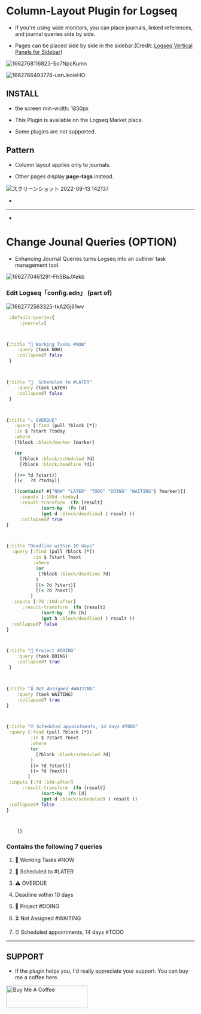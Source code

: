 # Column-Layout Plugin for Logseq

 - If you're using wide monitors, you can place journals, linked references, and journal queries side by side.

 - Pages can be placed side by side in the sidebar.(Credit: [Logseq Vertical Panels for Sidebar](https://github.com/r-hegde/logseq-vertical-panels))


![1662768116823-So7NpcKumn](https://user-images.githubusercontent.com/111847207/189483249-87505a6e-29f5-4ee5-91f7-961be542da16.png)

![1662766493774-uanJkoieHO](https://user-images.githubusercontent.com/111847207/189498997-5d6f791b-2a6b-45d7-bcb2-d09bee36d431.png)



## INSTALL

 - the screen min-width: 1850px

 - This Plugin is available on the Logseq Market place.

 - Some plugins are not supported.


## Pattern

 - Column layout applies only to journals.

 - Other pages display **page-tags** instead.

![スクリーンショット 2022-09-13 142137](https://user-images.githubusercontent.com/111847207/189815678-5d55e9b6-6d27-4c6e-983e-709d389f36c9.png)


 - 

---

 - 


# Change Jounal Queries (**OPTION**)

 - Enhancing Journal Queries turns Logseq into an outliner task management tool.

 ![1662770461291-FhSBaJXekb](https://user-images.githubusercontent.com/111847207/189484746-8364ad0c-98d2-4117-b321-b79d7c56052c.png)

### Edit Logseq「config.edn」 (part of)

![1662772563325-tkA2Gj61wv](https://user-images.githubusercontent.com/111847207/189498869-2b99016d-a2b3-44cc-80ed-f9e0cb123d78.png)


```clojure
 :default-queries{
	 :journals[



{:title "🔨 Working Tasks #NOW"
    :query (task NOW)
    :collapsed? false
 }



{:title "📅  Scheduled to #LATER"
    :query (task LATER)
    :collapsed? false
 }



{:title "⚠️ OVERDUE"
   :query [:find (pull ?block [*])
   :in $ ?start ?today
   :where
   [?block :block/marker ?marker]

   (or
     [?block :block/scheduled ?d]
     [?block :block/deadline ?d])

   [(>= ?d ?start)]
   [(<   ?d ?today)]

   [(contains? #{"NOW" "LATER" "TODO" "DOING" "WAITING"} ?marker)]]
     :inputs [:180d :today]
     :result-transform  (fn [result]
             (sort-by  (fn [d]
             (get d :block/deadline) ) result ))
     :collapsed? true
}



{:title "Deadline within 10 days"
  :query [:find (pull ?block [*])
          :in $ ?start ?next
          :where
           (or
            [?block :block/deadline ?d]
           )
           [(> ?d ?start)]
           [(< ?d ?next)]
         ]
  :inputs [:7d :10d-after]
      :result-transform  (fn [result]
             (sort-by  (fn [h]
             (get h :block/deadline) ) result ))
  :collapsed? false
}



{:title "🐬 Project #DOING"
    :query (task DOING)
    :collapsed? true
 }



{:title "⏳ Not Assigned #WAITING"
    :query (task WAITING)
    :collapsed? true
}



{:title "⏰ Scheduled appointments, 14 days #TODO"
 :query [:find (pull ?block [*])
         :in $ ?start ?next
         :where
         (or
           [?block :block/scheduled ?d]
         )
         [(> ?d ?start)]
         [(< ?d ?next)]
        ]
 :inputs [:7d :14d-after]
      :result-transform  (fn [result]
             (sort-by  (fn [d]
             (get d :block/scheduled) ) result ))
 :collapsed? false
}



    ]}
```

### Contains the following 7 queries


 1. 🔨 Working Tasks #NOW

 1. 📅 Scheduled to #LATER

 1. ⚠️ OVERDUE

 1. Deadline within 10 days

 1. 🐬 Project #DOING

 1. ⏳ Not Assigned #WAITING

 1. ⏰ Scheduled appointments, 14 days #TODO
 
 ---
 
## SUPPORT

  - If the plugin helps you, I'd really appreciate your support. You can buy me a coffee here.
 
 <a href="https://www.buymeacoffee.com/yu000japan" target="_blank"><img src="https://cdn.buymeacoffee.com/buttons/v2/default-yellow.png" alt="Buy Me A Coffee" style="height: 60px !important;width: 217px !important;" ></a>
 
